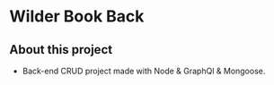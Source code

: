 # Wilder Book Back

## About this project

- Back-end CRUD project made with Node & GraphQl & Mongoose.


